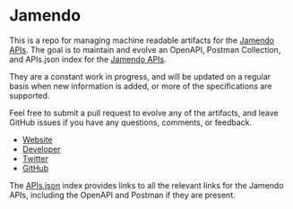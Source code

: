 # JamendoThis is a repo for managing machine readable artifacts for the [Jamendo APIs](http://jamendo.com/). The goal is to maintain and evolve an OpenAPI, Postman Collection, and APIs.json index for the [Jamendo APIs](http://jamendo.com/).They are a constant work in progress, and will be updated on a regular basis when new information is added, or more of the specifications are supported.Feel free to submit a pull request to evolve any of the artifacts, and leave GitHub issues if you have any questions, comments, or feedback.- [Website](http://jamendo.com/)- [Developer](http://jamendo.com/)- [Twitter](https://twitter.com/jamendo)- [GitHub](https://github.com/jamendo)The [APIs.json](https://github.com/api-evangelist/jamendo/blob/master/apis.json) index provides links to all the relevant links for the Jamendo APIs, including the OpenAPI and Postman if they are present.